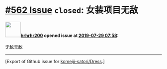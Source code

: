 # [\#562 Issue](https://github.com/komeiji-satori/Dress/issues/562) `closed`: 女装项目无敌

#### <img src="https://avatars.githubusercontent.com/u/26896569?u=890633ee28eabcee3e9f18b2db6a65398bc82715&v=4" width="50">[hrhrhr200](https://github.com/hrhrhr200) opened issue at [2019-07-29 07:58](https://github.com/komeiji-satori/Dress/issues/562):

无敌无敌




-------------------------------------------------------------------------------



[Export of Github issue for [komeiji-satori/Dress](https://github.com/komeiji-satori/Dress).]
